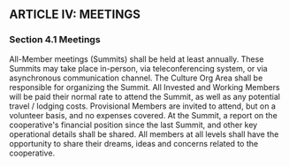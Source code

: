 ## ARTICLE IV: MEETINGS

### Section 4.1 Meetings

All-Member meetings (Summits) shall be held at least annually. These Summits may take place in-person, via teleconferencing system, or via asynchronous communication channel. The Culture Org Area shall be responsible for organizing the Summit. All Invested and Working Members will be paid their normal rate to attend the Summit, as well as any potential travel / lodging costs. Provisional Members are invited to attend, but on a volunteer basis, and no expenses covered. At the Summit, a report on the cooperative's financial position since the last Summit, and other key operational details shall be shared. All members at all levels shall have the opportunity to share their dreams, ideas and concerns related to the cooperative.
